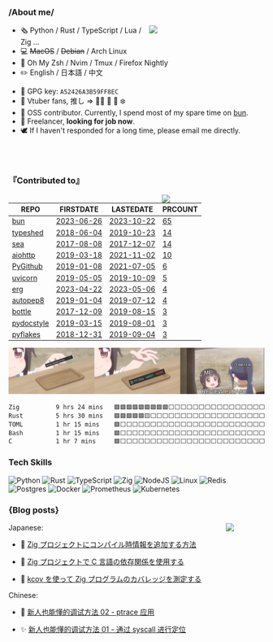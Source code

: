 <!-- <h1 align='center'>:pirate_flag: Ahoy! I'm Hanaasagi. </h1> -->

<!-- ![](https://visitor-badge.glitch.me/badge?page_id=https://github.com/Hanaasagi/Hanaasagi) -->

<!-- <h3 align='center'> この壁の中に未来はねえんだよ… </h3> -->

### /About me/

<img align="right" width="45%" src="https://github-readme-stats.vercel.app/api?username=Hanaasagi&show_icons=true&theme=dracula">

- :newspaper_roll: Python / Rust / TypeScript / Lua / Zig ...
- :computer: ~~MacOS~~ / ~~Debian~~ / Arch Linux
- :battery: Oh My Zsh / Nvim / Tmux / Firefox Nightly
- :pencil2: English / 日本語 / 中文
<!-- - :birthday: Shanghai lockdown survivor -->
- :key: GPG key: `A52426A3B59FF8EC`
- :stars: Vtuber fans, 推し => 🏴‍☠️ 🦍 🦊 ❄️
- :feet: OSS contributor. Currently, I spend most of my spare time on [bun](https://github.com/oven-sh/bun).
- :satellite: Freelancer, **looking for job now**.
- 🕊️ If I haven't responded for a long time, please email me directly.

<br>
<br>

### 『Contributed to』

<!--START_SECTION:lapras-card-->
<a align="right" href="https://lapras.com/public/3KR7WDA" target="_blank" rel="noopener noreferrer"><img align="right" src="https://lapras-card-generator.vercel.app/api/svg?e=4.08&b=2.85&i=2.99&b1=%23232323&b2=%236d6d6d&i1=%23212121&i2=%23818181&l=en" width="40%" ></a>
<!--END_SECTION:lapras-card-->

<div align="left">

| REPO                                              | FIRSTDATE                                                    | LASTEDATE                                                    | PRCOUNT                                                                      |
| ------------------------------------------------- | ------------------------------------------------------------ | ------------------------------------------------------------ | ---------------------------------------------------------------------------- |
| [bun](https://github.com/oven-sh/bun)             | [2023-06-26](https://github.com/oven-sh/bun/pull/3402)       | [2023-10-22](https://github.com/oven-sh/bun/pull/6651)       | [65](https://github.com/oven-sh/bun/pulls?q=is%3Apr+author%3AHanaasagi)      |
| [typeshed](https://github.com/python/typeshed)    | [2018-06-04](https://github.com/python/typeshed/pull/2191)   | [2019-10-23](https://github.com/python/typeshed/pull/3401)   | [14](https://github.com/python/typeshed/pulls?q=is%3Apr+author%3AHanaasagi)  |
| [sea](https://github.com/shanbay/sea)             | [2017-08-08](https://github.com/shanbay/sea/pull/19)         | [2017-12-07](https://github.com/shanbay/sea/pull/91)         | [14](https://github.com/shanbay/sea/pulls?q=is%3Apr+author%3AHanaasagi)      |
| [aiohttp](https://github.com/aio-libs/aiohttp)    | [2019-03-18](https://github.com/aio-libs/aiohttp/pull/3655)  | [2021-11-02](https://github.com/aio-libs/aiohttp/pull/6204)  | [10](https://github.com/aio-libs/aiohttp/pulls?q=is%3Apr+author%3AHanaasagi) |
| [PyGithub](https://github.com/PyGithub/PyGithub)  | [2019-01-08](https://github.com/PyGithub/PyGithub/pull/1012) | [2021-07-05](https://github.com/PyGithub/PyGithub/pull/1990) | [6](https://github.com/PyGithub/PyGithub/pulls?q=is%3Apr+author%3AHanaasagi) |
| [uvicorn](https://github.com/encode/uvicorn)      | [2019-05-05](https://github.com/encode/uvicorn/pull/357)     | [2019-10-09](https://github.com/encode/uvicorn/pull/449)     | [5](https://github.com/encode/uvicorn/pulls?q=is%3Apr+author%3AHanaasagi)    |
| [erg](https://github.com/erg-lang/erg)            | [2023-04-22](https://github.com/erg-lang/erg/pull/421)       | [2023-05-06](https://github.com/erg-lang/erg/pull/426)       | [4](https://github.com/erg-lang/erg/pulls?q=is%3Apr+author%3AHanaasagi)      |
| [autopep8](https://github.com/hhatto/autopep8)    | [2019-01-04](https://github.com/hhatto/autopep8/pull/461)    | [2019-07-12](https://github.com/hhatto/autopep8/pull/491)    | [4](https://github.com/hhatto/autopep8/pulls?q=is%3Apr+author%3AHanaasagi)   |
| [bottle](https://github.com/bottlepy/bottle)      | [2017-12-09](https://github.com/bottlepy/bottle/pull/1018)   | [2019-08-15](https://github.com/bottlepy/bottle/pull/1154)   | [3](https://github.com/bottlepy/bottle/pulls?q=is%3Apr+author%3AHanaasagi)   |
| [pydocstyle](https://github.com/PyCQA/pydocstyle) | [2019-03-15](https://github.com/PyCQA/pydocstyle/pull/355)   | [2019-08-01](https://github.com/PyCQA/pydocstyle/pull/391)   | [3](https://github.com/PyCQA/pydocstyle/pulls?q=is%3Apr+author%3AHanaasagi)  |
| [pyflakes](https://github.com/PyCQA/pyflakes)     | [2018-12-31](https://github.com/PyCQA/pyflakes/pull/396)     | [2019-09-04](https://github.com/PyCQA/pyflakes/pull/467)     | [3](https://github.com/PyCQA/pyflakes/pulls?q=is%3Apr+author%3AHanaasagi)    |

<!-- And more peko :carrot: :carrot: :carrot: -->

</div>

![](https://github.com/Hanaasagi/Hanaasagi/blob/3ee2fac7685d9f15c1f13f28573c12ebceae21c2/images/review-please.jpg)

<!--[![trophy](https://github-profile-trophy.vercel.app/?username=Hanaasagi&theme=onedark)](https://github.com/ryo-ma/github-profile-trophy)-->

<!--START_SECTION:waka-->

```txt
Zig          9 hrs 24 mins   🟩🟩🟩🟩🟩🟩🟩🟩🟩⬜⬜⬜⬜⬜⬜⬜⬜⬜⬜⬜⬜⬜⬜⬜⬜   36.28 %
Rust         5 hrs 30 mins   🟩🟩🟩🟩🟩🟨⬜⬜⬜⬜⬜⬜⬜⬜⬜⬜⬜⬜⬜⬜⬜⬜⬜⬜⬜   21.22 %
TOML         1 hr 15 mins    🟩⬜⬜⬜⬜⬜⬜⬜⬜⬜⬜⬜⬜⬜⬜⬜⬜⬜⬜⬜⬜⬜⬜⬜⬜   04.88 %
Bash         1 hr 15 mins    🟩⬜⬜⬜⬜⬜⬜⬜⬜⬜⬜⬜⬜⬜⬜⬜⬜⬜⬜⬜⬜⬜⬜⬜⬜   04.86 %
C            1 hr 7 mins     🟩⬜⬜⬜⬜⬜⬜⬜⬜⬜⬜⬜⬜⬜⬜⬜⬜⬜⬜⬜⬜⬜⬜⬜⬜   04.34 %
```

<!--END_SECTION:waka-->

### Tech Skills

![Python](https://img.shields.io/badge/python-3670A0?style=for-the-badge&logo=python&logoColor=ffdd54)
![Rust](https://img.shields.io/badge/rust-%23000000.svg?style=for-the-badge&logo=rust&logoColor=white)
![TypeScript](https://img.shields.io/badge/typescript-%23007ACC.svg?style=for-the-badge&logo=typescript&logoColor=white)
![Zig](https://img.shields.io/badge/Zig-%23F7A41D.svg?style=for-the-badge&logo=zig&logoColor=white)
![NodeJS](https://img.shields.io/badge/node.js-6DA55F?style=for-the-badge&logo=node.js&logoColor=white)
![Linux](https://img.shields.io/badge/Linux-FCC624?style=for-the-badge&logo=linux&logoColor=black)
![Redis](https://img.shields.io/badge/redis-%23DD0031.svg?style=for-the-badge&logo=redis&logoColor=white)
![Postgres](https://img.shields.io/badge/postgres-%23316192.svg?style=for-the-badge&logo=postgresql&logoColor=white)
![Docker](https://img.shields.io/badge/docker-%230db7ed.svg?style=for-the-badge&logo=docker&logoColor=white)
![Prometheus](https://img.shields.io/badge/Prometheus-E6522C?style=for-the-badge&logo=Prometheus&logoColor=white)
![Kubernetes](https://img.shields.io/badge/kubernetes-%23326ce5.svg?style=for-the-badge&logo=kubernetes&logoColor=white)

### {Blog posts}

<img align="right" src="https://netease-music-readme-hanaasagi.vercel.app/api/record" width="15%" >

Japanese:

<!-- BLOG-POST-LIST-JP:START -->
- 🥝 [Zig プロジェクトにコンパイル時情報を追加する方法](https://zenn.dev/hanaasagi/articles/e88ccf87c2094d) 

- 🍓 [Zig プロジェクトで C 言語の依存関係を使用する](https://zenn.dev/hanaasagi/articles/a5cf50cad22b70) 

- 🥭 [kcov を使って Zig プログラムのカバレッジを測定する](https://zenn.dev/hanaasagi/articles/ecb0fba9d0923b) 
<!-- BLOG-POST-LIST-JP:END -->

Chinese:

<!-- BLOG-POST-LIST-ZH:START -->
- 🎁 [新人也能懂的调试方法 02 - ptrace 应用](http://blog.dreamfever.me/posts/2023-11-03-how-to-debug-02-ptrace/) 

- ✨ [新人也能懂的调试方法 01 - 通过 syscall 进行定位](http://blog.dreamfever.me/posts/2023-10-24-how-to-debug-01-syscall/) 
<!-- BLOG-POST-LIST-ZH:END -->
